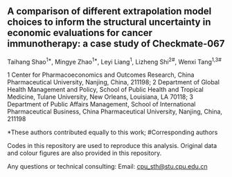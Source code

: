 ## A comparison of different extrapolation model choices to inform the structural uncertainty in economic evaluations for cancer immunotherapy: a case study of Checkmate-067

Taihang Shao<sup>1*</sup>, Mingye Zhao<sup>1*</sup>, Leyi Liang<sup>1</sup>, Lizheng Shi<sup>2#</sup>, Wenxi Tang<sup>1,3#</sup>

1 Center for Pharmacoeconomics and Outcomes Research, China Pharmaceutical University, Nanjing, China, 211198; 
2 Department of Global Health Management and Policy, School of Public Health and Tropical Medicine, Tulane University, New Orleans, Louisiana, LA 70118; 
3 Department of Public Affairs Management, School of International Pharmaceutical Business, China Pharmaceutical University, Nanjing, China, 211198

*These authors contributed equally to this work; 
#Corresponding authors

Codes in this repository are used to reproduce this analysis.
Original data and colour figures are also provided in this repository.

Any questions or technical consulting:
Email: cpu_sth@stu.cpu.edu.cn
